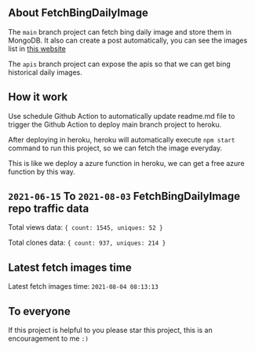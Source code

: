 ## About FetchBingDailyImage

The `main` branch project can fetch bing daily image and store them in MongoDB.
It also can create a post automatically, you can see the images list in [this website](https://oursalbum.netlify.app)

The `apis` branch project can expose the apis so that we can get bing historical daily images.

## How it work

Use schedule Github Action to automatically update readme.md file to trigger the Github Action to deploy main branch project to heroku.

After deploying in heroku, heroku will automatically execute `npm start` command to run this project, so we can fetch the image everyday.

This is like we deploy a azure function in heroku, we can get a free azure function by this way.

## `2021-06-15` To `2021-08-03` FetchBingDailyImage repo traffic data

Total views data: `{ count: 1545, uniques: 52 }`

Total clones data: `{ count: 937, uniques: 214 }`

## Latest fetch images time

Latest fetch images time: `2021-08-04 08:13:13`

## To everyone

If this project is helpful to you please star this project, this is an encouragement to me `:)`



